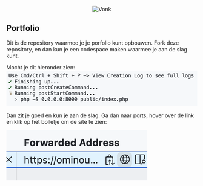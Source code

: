 <p align="center"><img src="https://www.vonknh.nl/themes/custom/vonk_corporate/logo.svg" width="400" alt="Vonk"></p>

## Portfolio

Dit is de repository waarmee je je porfolio kunt opbouwen. Fork deze repository, en dan kun je een codespace maken waarmee je aan de slag kunt.

Mocht je dit hieronder zien:
<img src=".github/php-server.png" />

Dan zit je goed en kun je aan de slag. Ga dan naar ports, hover over de link en klik op het bolletje om de site te zien: 

<img src=".github/wereldbol.png" />